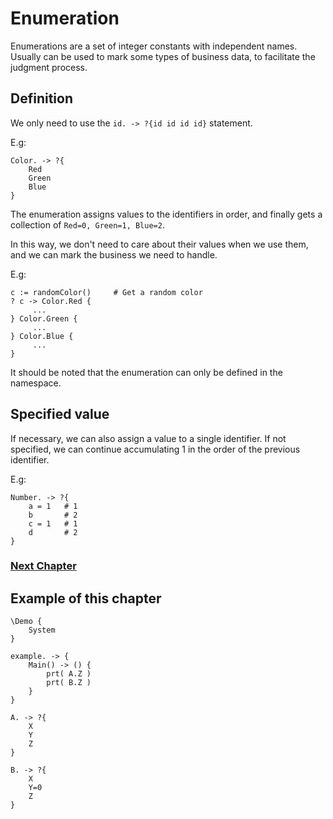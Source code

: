# Enumeration
Enumerations are a set of integer constants with independent names. Usually can be used to mark some types of business data, to facilitate the judgment process.
## Definition
We only need to use the `id. -> ?{id id id id}` statement.

E.g:
```
Color. -> ?{
    Red
    Green
    Blue
}
```
The enumeration assigns values to the identifiers in order, and finally gets a collection of `Red=0, Green=1, Blue=2`.

In this way, we don't need to care about their values when we use them, and we can mark the business we need to handle.

E.g:
```
c := randomColor()     # Get a random color
? c -> Color.Red {
     ...
} Color.Green {
     ...
} Color.Blue {
     ...
}
```

It should be noted that the enumeration can only be defined in the namespace.
## Specified value
If necessary, we can also assign a value to a single identifier. If not specified, we can continue accumulating 1 in the order of the previous identifier.

E.g:
```
Number. -> ?{
    a = 1   # 1
    b       # 2
    c = 1   # 1
    d       # 2
}
```

### [Next Chapter](check.md)

## Example of this chapter
```
\Demo {
    System
}

example. -> {
    Main() -> () {
        prt( A.Z )
        prt( B.Z )
    }
}

A. -> ?{
    X 
    Y 
    Z
}

B. -> ?{
    X 
    Y=0 
    Z
}
```